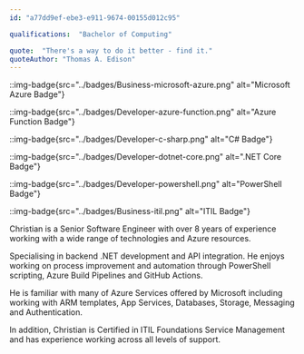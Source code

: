 ```yaml
---
id: "a77dd9ef-ebe3-e911-9674-00155d012c95"

qualifications:  "Bachelor of Computing"

quote:  "There's a way to do it better - find it."
quoteAuthor: "Thomas A. Edison"
---
```

::img-badge{src="../badges/Business-microsoft-azure.png" alt="Microsoft Azure Badge"}

::img-badge{src="../badges/Developer-azure-function.png" alt="Azure Function Badge"}

::img-badge{src="../badges/Developer-c-sharp.png" alt="C# Badge"}

::img-badge{src="../badges/Developer-dotnet-core.png" alt=".NET Core Badge"}

::img-badge{src="../badges/Developer-powershell.png" alt="PowerShell Badge"}

::img-badge{src="../badges/Business-itil.png" alt="ITIL Badge"}

Christian is a Senior Software Engineer with over 8 years of experience working with a wide range of technologies and Azure resources.

Specialising in backend .NET development and API integration. He enjoys working on process improvement and automation through PowerShell scripting, Azure Build Pipelines and GitHub Actions.

He is familiar with many of Azure Services offered by Microsoft including working with ARM templates, App Services, Databases, Storage, Messaging and Authentication.

In addition, Christian is Certified in ITIL Foundations Service Management and has experience working across all levels of support.
